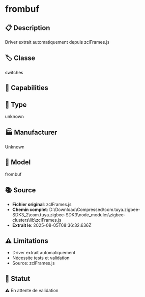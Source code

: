 # frombuf

## 📋 Description
Driver extrait automatiquement depuis zclFrames.js

## 🏷️ Classe
switches

## 🔧 Capabilities


## 📡 Type
unknown

## 🏭 Manufacturer
Unknown

## 📱 Model
frombuf

## 📚 Source
- **Fichier original**: zclFrames.js
- **Chemin complet**: D:\Download\Compressed\com.tuya.zigbee-SDK3_2\com.tuya.zigbee-SDK3\node_modules\zigbee-clusters\lib\zclFrames.js
- **Extrait le**: 2025-08-05T08:36:32.636Z

## ⚠️ Limitations
- Driver extrait automatiquement
- Nécessite tests et validation
- Source: zclFrames.js

## 🚀 Statut
⚠️ En attente de validation
